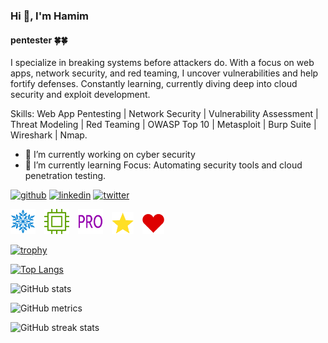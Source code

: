 ### Hi  👋, I'm Hamim
#### pentester 🍀🍀
I specialize in breaking systems before attackers do. With a focus on web apps, network security, and red teaming, I uncover vulnerabilities and help fortify defenses. Constantly learning, currently diving deep into cloud security and exploit development.

Skills: Web App Pentesting | Network Security | Vulnerability Assessment | Threat Modeling | Red Teaming | OWASP Top 10 | Metasploit | Burp Suite | Wireshark | Nmap.

- 🔭 I’m currently working on cyber security  
- 🌱 I’m currently learning Focus: Automating security tools and cloud penetration testing. 


[<img src='https://cdn.jsdelivr.net/npm/simple-icons@3.0.1/icons/github.svg' alt='github' height='40'>](https://github.com/XSecHamim)  [<img src='https://cdn.jsdelivr.net/npm/simple-icons@3.0.1/icons/linkedin.svg' alt='linkedin' height='40'>](https://www.linkedin.com/in/XSecHamim/)  [<img src='https://cdn.jsdelivr.net/npm/simple-icons@3.0.1/icons/twitter.svg' alt='twitter' height='40'>](https://twitter.com/XSecHamim)  

<a href='https://archiveprogram.github.com/'><img src='https://raw.githubusercontent.com/acervenky/animated-github-badges/master/assets/acbadge.gif' width='40' height='40'></a> <a href='https://docs.github.com/en/developers'><img src='https://raw.githubusercontent.com/acervenky/animated-github-badges/master/assets/devbadge.gif' width='40' height='40'></a> <a href='https://github.com/pricing'><img src='https://raw.githubusercontent.com/acervenky/animated-github-badges/master/assets/pro.gif' width='40' height='40'></a> <a href='https://stars.github.com/'><img src='https://raw.githubusercontent.com/acervenky/animated-github-badges/master/assets/starbadge.gif' width='35' height='35'></a> <a href='https://docs.github.com/en/github/supporting-the-open-source-community-with-github-sponsors'><img src='https://raw.githubusercontent.com/acervenky/animated-github-badges/master/assets/sponsorbadge.gif' width='35' height='35'></a> 

[![trophy](https://github-profile-trophy.vercel.app/?username=XSecHamim)](https://github.com/ryo-ma/github-profile-trophy)

[![Top Langs](https://github-readme-stats.vercel.app/api/top-langs/?username=XSecHamim)](https://github.com/anuraghazra/github-readme-stats)

![GitHub stats](https://github-readme-stats.vercel.app/api?username=XSecHamim&show_icons=true)  

![GitHub metrics](https://metrics.lecoq.io/XSecHamim)  

![GitHub streak stats](https://streak-stats.demolab.com/?user=XSecHamim)  

